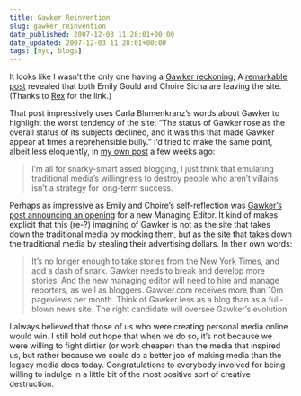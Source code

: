```yaml
---
title: Gawker Reinvention
slug: gawker_reinvention
date_published: 2007-12-03 11:28:01+00:00
date_updated: 2007-12-03 11:28:01+00:00
tags: [nyc, blogs]
---
```

It looks like I wasn’t the only one having a [Gawker reckoning](2007/10/gawker-reckoning); A [remarkable post](https://web.archive.org/web/20071202094707/http://gawker.com/news/accidents-will-happen/a-long-dark-early-evening-of-the-soul-with-keith-gessen-328558.php) revealed that both Emily Gould and Choire Sicha are leaving the site. (Thanks to [Rex](http://www.fimoculous.com/archive/post-3455.cfm) for the link.)

That post impressively uses Carla Blumenkranz’s words about Gawker to highlight the worst tendency of the site: “The status of Gawker rose as the overall status of its subjects declined, and it was this that made Gawker appear at times a reprehensible bully.” I’d tried to make the same point, albeit less eloquently, in [my own post](2007/10/gawker-reckoning) a few weeks ago:

> I’m all for snarky-smart assed blogging, I just think that emulating traditional media’s willingness to destroy people who aren’t villains isn’t a strategy for long-term success.

Perhaps as impressive as Emily and Choire’s self-reflection was [Gawker’s post announcing an opening](https://web.archive.org/web/20071202094815/http://gawker.com/news/jobs/gawker-seeks-managing-editor-328713.php) for a new Managing Editor. It kind of makes explicit that this (re-?) imagining of Gawker is not as the site that takes down the traditional media by mocking them, but as the site that takes down the traditional media by stealing their advertising dollars. In their own words:

> It’s no longer enough to take stories from the New York Times, and add a dash of snark. Gawker needs to break and develop more stories. And the new managing editor will need to hire and manage reporters, as well as bloggers. Gawker.com receives more than 10m pageviews per month. Think of Gawker less as a blog than as a full-blown news site. The right candidate will oversee Gawker’s evolution.

I always believed that those of us who were creating personal media online would win. I still hold out hope that when we do so, it’s not because we were willing to fight dirtier (or work cheaper) than the media that inspired us, but rather because we could do a better job of making media than the legacy media does today. Congratulations to everybody involved for being willing to indulge in a little bit of the most positive sort of creative destruction.

